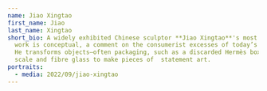 ```yaml
---
name: Jiao Xingtao
first_name: Jiao
last_name: Xingtao
short_bio: A widely exhibited Chinese sculptor **Jiao Xingtao**'s most recent
  work is conceptual, a comment on the consumerist excesses of today’s society.
  He transforms objects—often packaging, such as a discarded Hermès box—with
  scale and fibre glass to make pieces of  statement art.
portraits:
  - media: 2022/09/jiao-xingtao
---
```

